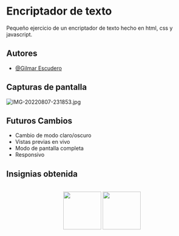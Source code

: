 
# Encriptador de texto

Pequeño ejercicio de un encriptador de texto hecho en html, css y javascript.


## Autores

- [@Gilmar Escudero](https://www.github.com/XGilmar)


## Capturas de pantalla


![IMG-20220807-231853.jpg](https://user-images.githubusercontent.com/86094668/195736511-4e3abc2f-6ceb-4491-abe5-9f4c5af93bfd.jpg)



## Futuros Cambios

- Cambio de modo claro/oscuro
- Vistas previas en vivo
- Modo de pantalla completa
- Responsivo

## **Insignias obtenida**

<div align="center"><br>
<img align="center" height="100" width="100" src="https://user-images.githubusercontent.com/86094668/193167574-5313cccf-6ceb-4434-974e-47e37997591c.png"/>
<img align="center" height="100" width="100" src="https://user-images.githubusercontent.com/86094668/193166998-46c5048a-c700-494f-b201-3eaff3bcedb4.png"/> 
</div>
